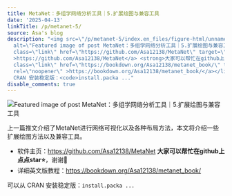 ```yaml
---
title: MetaNet：多组学网络分析工具｜5.扩展绘图与兼容工具
date: '2025-04-13'
linkTitle: /p/metanet-5/
source: Asa's blog
description: "<img src=\"/p/metanet-5/index.en_files/figure-html/unnamed-chunk-10-1.png\"
  alt=\"Featured image of post MetaNet：多组学网络分析工具｜5.扩展绘图与兼容工具\" /><p>上一篇推文介绍了MetaNet进行网络可视化以及各种布局方法，本文将介绍一些扩展绘图方法以及兼容工具。</p>\n<ul>\n<li>软件主页：<a
  class=\"link\" href=\"https://github.com/Asa12138/MetaNet\" target=\"_blank\" rel=\"noopener\"
  >https://github.com/Asa12138/MetaNet</a> <strong>大家可以帮忙在github上点点star⭐️</strong>，谢谢\U0001F64F</li>\n<li>详细英文版教程：<a
  class=\"link\" href=\"https://bookdown.org/Asa12138/metanet_book/\" target=\"_blank\"
  rel=\"noopener\" >https://bookdown.org/Asa12138/metanet_book/</a></li>\n</ul>\n<p>可以从
  CRAN 安装稳定版：<code>install.packa ..."
disable_comments: true
---
```

<img src="/p/metanet-5/index.en_files/figure-html/unnamed-chunk-10-1.png" alt="Featured image of post MetaNet：多组学网络分析工具｜5.扩展绘图与兼容工具" /><p>上一篇推文介绍了MetaNet进行网络可视化以及各种布局方法，本文将介绍一些扩展绘图方法以及兼容工具。</p>
<ul>
<li>软件主页：<a class="link" href="https://github.com/Asa12138/MetaNet" target="_blank" rel="noopener" >https://github.com/Asa12138/MetaNet</a> <strong>大家可以帮忙在github上点点star⭐️</strong>，谢谢🙏</li>
<li>详细英文版教程：<a class="link" href="https://bookdown.org/Asa12138/metanet_book/" target="_blank" rel="noopener" >https://bookdown.org/Asa12138/metanet_book/</a></li>
</ul>
<p>可以从 CRAN 安装稳定版：<code>install.packa ...